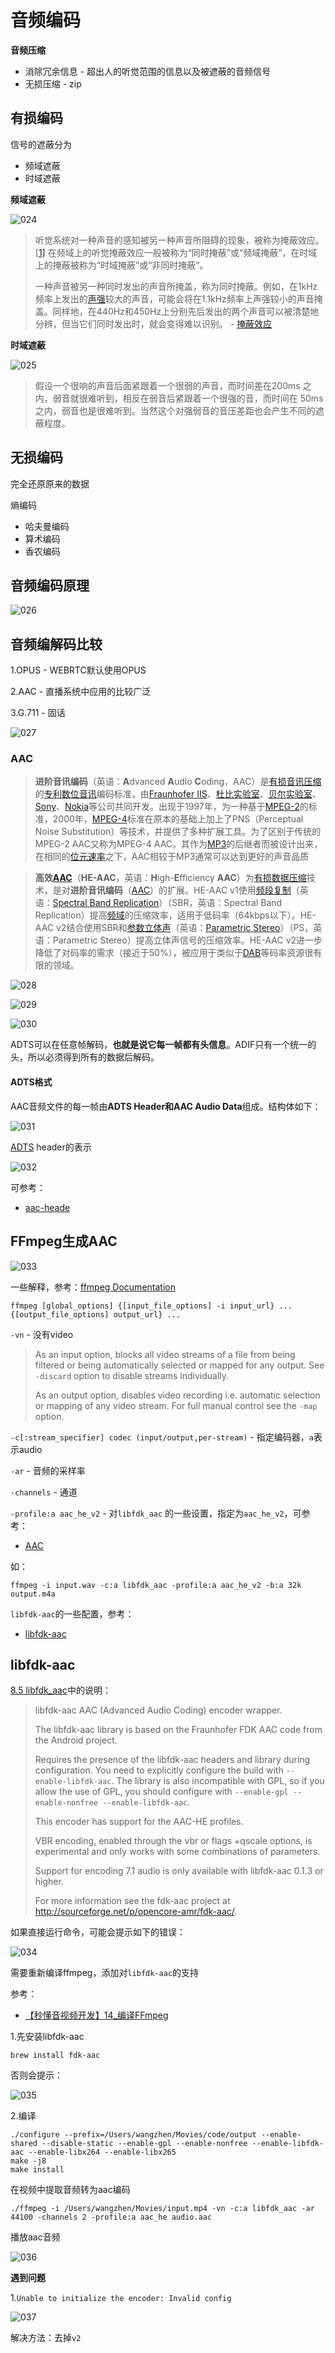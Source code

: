 # 音频编码

**音频压缩**

+ 消除冗余信息 - 超出人的听觉范围的信息以及被遮蔽的音频信号
+ 无损压缩 - zip



## 有损编码



信号的遮蔽分为

+ 频域遮蔽
+ 时域遮蔽



**频域遮蔽**

![024](https://github.com/winfredzen/VideoAudio/blob/main/Basic/image/024.png)

> 听觉系统对一种声音的感知被另一种声音所阻碍的现象，被称为掩蔽效应。[[1\]](https://zh.m.wikipedia.org/zh-hans/掩蔽效应#cite_note-Gelfand_2004-1) 在频域上的听觉掩蔽效应一般被称为“同时掩蔽”或“频域掩蔽”，在时域上的掩蔽被称为“时域掩蔽”或“非同时掩蔽”。
>
> 一种声音被另一种同时发出的声音所掩盖，称为同时掩蔽。例如，在1kHz频率上发出的[声强](https://zh.m.wikipedia.org/wiki/声强)较大的声音，可能会将在1.1kHz频率上声强较小的声音掩盖。同样地，在440Hz和450Hz上分别先后发出的两个声音可以被清楚地分辨，但当它们同时发出时，就会变得难以识别。 - [掩蔽效应](https://zh.m.wikipedia.org/zh-hans/%E6%8E%A9%E8%94%BD%E6%95%88%E5%BA%94)



**时域遮蔽**

![025](https://github.com/winfredzen/VideoAudio/blob/main/Basic/image/025.png)

> 假设一个很响的声音后面紧跟着一个很弱的声音，而时间差在200ms 之内，弱音就很难听到，相反在弱音后紧跟着一个很强的音，而时间在 50ms 之内，弱音也是很难听到。当然这个对强弱音的音压差距也会产生不同的遮蔽程度。



## 无损编码

完全还原原来的数据

熵编码

+ 哈夫曼编码
+ 算术编码
+ 香农编码



## 音频编码原理

![026](https://github.com/winfredzen/VideoAudio/blob/main/Basic/image/026.png)



## 音频编解码比较

1.OPUS - WEBRTC默认使用OPUS

2.AAC - 直播系统中应用的比较广泛

3.G.711 - 固话

![027](https://github.com/winfredzen/VideoAudio/blob/main/Basic/image/027.png)



### AAC

> **进阶音讯编码**（英语：**A**dvanced **A**udio **C**oding，AAC）是[有损音讯压缩](https://zh.m.wikipedia.org/wiki/破壞性資料壓縮#音訊壓縮)的[专利](https://zh.m.wikipedia.org/wiki/專利)[数位音讯](https://zh.m.wikipedia.org/wiki/數位音訊)编码标准，由[Fraunhofer IIS](https://zh.m.wikipedia.org/wiki/弗劳恩霍夫协会)、[杜比实验室](https://zh.m.wikipedia.org/wiki/杜比實驗室)、[贝尔实验室](https://zh.m.wikipedia.org/wiki/貝爾實驗室)、[Sony](https://zh.m.wikipedia.org/wiki/Sony)、[Nokia](https://zh.m.wikipedia.org/wiki/Nokia)等公司共同开发。出现于1997年，为一种基于[MPEG-2](https://zh.m.wikipedia.org/wiki/MPEG-2)的标准，2000年，[MPEG-4](https://zh.m.wikipedia.org/wiki/MPEG-4)标准在原本的基础上加上了PNS（Perceptual Noise Substitution）等技术，并提供了多种扩展工具。为了区别于传统的MPEG-2 AAC又称为MPEG-4 AAC。其作为[MP3](https://zh.m.wikipedia.org/wiki/MP3)的后继者而被设计出来，在相同的[位元速率](https://zh.m.wikipedia.org/wiki/比特率)之下，AAC相较于MP3通常可以达到更好的声音品质

> **高效[AAC](https://zh.m.wikipedia.org/wiki/AAC)**（**HE-AAC**，英语：**H**igh-**E**fficiency **AAC**）为[有损数据压缩](https://zh.m.wikipedia.org/wiki/有損數據壓縮)技术，是对**进阶音讯编码**（[AAC](https://zh.m.wikipedia.org/wiki/AAC)）的扩展。HE-AAC v1使用[频段复制](https://zh.m.wikipedia.org/w/index.php?title=频段复制&action=edit&redlink=1)（英语：[Spectral Band Replication](https://en.wikipedia.org/wiki/Spectral_Band_Replication)）（SBR，英语：Spectral Band Replication）提高[频域](https://zh.m.wikipedia.org/wiki/频域)的压缩效率，适用于低码率（64kbps以下）。HE-AAC v2结合使用SBR和[参数立体声](https://zh.m.wikipedia.org/w/index.php?title=参数立体声&action=edit&redlink=1)（英语：[Parametric Stereo](https://en.wikipedia.org/wiki/Parametric_Stereo)）（PS，英语：Parametric Stereo）提高立体声信号的压缩效率。HE-AAC v2进一步降低了对码率的需求（接近于50%），被应用于类似于[DAB](https://zh.m.wikipedia.org/wiki/DAB)等码率资源很有限的领域。

![028](https://github.com/winfredzen/VideoAudio/blob/main/Basic/image/028.png)

![029](https://github.com/winfredzen/VideoAudio/blob/main/Basic/image/029.png)

![030](https://github.com/winfredzen/VideoAudio/blob/main/Basic/image/030.png)

ADTS可以在任意帧解码，**也就是说它每一帧都有头信息**。ADIF只有一个统一的头，所以必须得到所有的数据后解码。

#### ADTS格式

 AAC音频文件的每一帧由**ADTS Header和AAC Audio Data**组成。结构体如下：

![031](https://github.com/winfredzen/VideoAudio/blob/main/Basic/image/031.png)

[ADTS](https://wiki.multimedia.cx/index.php/ADTS) header的表示

![032](https://github.com/winfredzen/VideoAudio/blob/main/Basic/image/032.png)

可参考：

+ [aac-heade](https://www.p23.nl/projects/aac-header/)





## FFmpeg生成AAC

![033](https://github.com/winfredzen/VideoAudio/blob/main/Basic/image/033.png)

一些解释，参考：[ffmpeg Documentation](https://ffmpeg.org/ffmpeg.html)

```shell
ffmpeg [global_options] {[input_file_options] -i input_url} ... {[output_file_options] output_url} ...
```



`-vn`  - 没有video

> As an input option, blocks all video streams of a file from being filtered or being automatically selected or mapped for any output. See `-discard` option to disable streams individually.
>
> As an output option, disables video recording i.e. automatic selection or mapping of any video stream. For full manual control see the `-map` option.

`-c[:stream_specifier] codec (input/output,per-stream)` - 指定编码器，`a`表示audio

`-ar` - 音频的采样率

`-channels` - 通道

`-profile:a aac_he_v2` - 对`libfdk_aac` 的一些设置，指定为`aac_he_v2`，可参考：

+ [AAC](https://trac.ffmpeg.org/wiki/Encode/AAC)

如：

```shell
ffmpeg -i input.wav -c:a libfdk_aac -profile:a aac_he_v2 -b:a 32k output.m4a
```



`libfdk-aac`的一些配置，参考：

+ [libfdk-aac](https://www.ffmpeg.org/ffmpeg-codecs.html#libfdk_005faac)





## libfdk-aac

[8.5 libfdk_aac](https://www.ffmpeg.org/ffmpeg-codecs.html#toc-libfdk_005faac)中的说明：

> libfdk-aac AAC (Advanced Audio Coding) encoder wrapper.
>
> The libfdk-aac library is based on the Fraunhofer FDK AAC code from the Android project.
>
> Requires the presence of the libfdk-aac headers and library during configuration. You need to explicitly configure the build with `--enable-libfdk-aac`. The library is also incompatible with GPL, so if you allow the use of GPL, you should configure with `--enable-gpl --enable-nonfree --enable-libfdk-aac`.
>
> This encoder has support for the AAC-HE profiles.
>
> VBR encoding, enabled through the vbr or flags +qscale options, is experimental and only works with some combinations of parameters.
>
> Support for encoding 7.1 audio is only available with libfdk-aac 0.1.3 or higher.
>
> For more information see the fdk-aac project at http://sourceforge.net/p/opencore-amr/fdk-aac/.



如果直接运行命令，可能会提示如下的错误：

![034](https://github.com/winfredzen/VideoAudio/blob/main/Basic/image/034.png)

需要重新编译ffmpeg，添加对`libfdk-aac`的支持

参考：

+ [【秒懂音视频开发】14_编译FFmpeg](https://www.cnblogs.com/mjios/p/14633516.html)



1.先安装libfdk-aac

```shell
brew install fdk-aac
```

否则会提示：

![035](https://github.com/winfredzen/VideoAudio/blob/main/Basic/image/035.png)

2.编译

```shell
./configure --prefix=/Users/wangzhen/Movies/code/output --enable-shared --disable-static --enable-gpl --enable-nonfree --enable-libfdk-aac --enable-libx264 --enable-libx265
make -j8
make install
```



在视频中提取音频转为aac编码

```shell
./ffmpeg -i /Users/wangzhen/Movies/input.mp4 -vn -c:a libfdk_aac -ar 44100 -channels 2 -profile:a aac_he audio.aac
```

播放aac音频

![036](https://github.com/winfredzen/VideoAudio/blob/main/Basic/image/036.png)



**遇到问题**

1.`Unable to initialize the encoder: Invalid config`

![037](https://github.com/winfredzen/VideoAudio/blob/main/Basic/image/037.png)

解决方法：去掉`v2`












